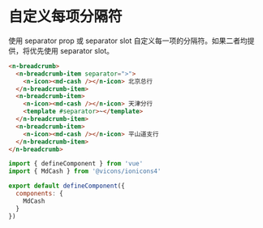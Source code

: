 # 自定义每项分隔符

使用 separator prop 或 separator slot 自定义每一项的分隔符。如果二者均提供，将优先使用 separator slot。

```html
<n-breadcrumb>
  <n-breadcrumb-item separator=">">
    <n-icon><md-cash /></n-icon> 北京总行
  </n-breadcrumb-item>
  <n-breadcrumb-item>
    <n-icon><md-cash /></n-icon> 天津分行
    <template #separator>~</template>
  </n-breadcrumb-item>
  <n-breadcrumb-item>
    <n-icon><md-cash /></n-icon> 平山道支行
  </n-breadcrumb-item>
</n-breadcrumb>
```

```js
import { defineComponent } from 'vue'
import { MdCash } from '@vicons/ionicons4'

export default defineComponent({
  components: {
    MdCash
  }
})
```
